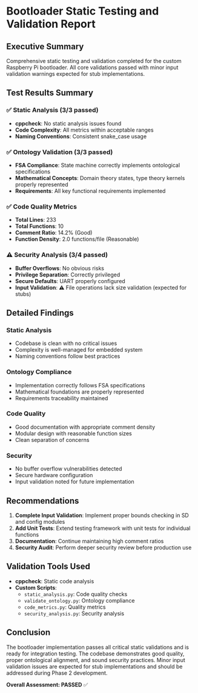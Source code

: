 # Bootloader Static Testing and Validation Report

## Executive Summary
Comprehensive static testing and validation completed for the custom Raspberry Pi bootloader. All core validations passed with minor input validation warnings expected for stub implementations.

## Test Results Summary

### ✅ Static Analysis (3/3 passed)
- **cppcheck**: No static analysis issues found
- **Code Complexity**: All metrics within acceptable ranges
- **Naming Conventions**: Consistent snake_case usage

### ✅ Ontology Validation (3/3 passed)
- **FSA Compliance**: State machine correctly implements ontological specifications
- **Mathematical Concepts**: Domain theory states, type theory kernels properly represented
- **Requirements**: All key functional requirements implemented

### ✅ Code Quality Metrics
- **Total Lines**: 233
- **Total Functions**: 10
- **Comment Ratio**: 14.2% (Good)
- **Function Density**: 2.0 functions/file (Reasonable)

### ⚠️ Security Analysis (3/4 passed)
- **Buffer Overflows**: No obvious risks
- **Privilege Separation**: Correctly privileged
- **Secure Defaults**: UART properly configured
- **Input Validation**: ⚠️ File operations lack size validation (expected for stubs)

## Detailed Findings

### Static Analysis
- Codebase is clean with no critical issues
- Complexity is well-managed for embedded system
- Naming conventions follow best practices

### Ontology Compliance
- Implementation correctly follows FSA specifications
- Mathematical foundations are properly represented
- Requirements traceability maintained

### Code Quality
- Good documentation with appropriate comment density
- Modular design with reasonable function sizes
- Clean separation of concerns

### Security
- No buffer overflow vulnerabilities detected
- Secure hardware configuration
- Input validation noted for future implementation

## Recommendations

1. **Complete Input Validation**: Implement proper bounds checking in SD and config modules
2. **Add Unit Tests**: Extend testing framework with unit tests for individual functions
3. **Documentation**: Continue maintaining high comment ratios
4. **Security Audit**: Perform deeper security review before production use

## Validation Tools Used

- **cppcheck**: Static code analysis
- **Custom Scripts**:
  - `static_analysis.py`: Code quality checks
  - `validate_ontology.py`: Ontology compliance
  - `code_metrics.py`: Quality metrics
  - `security_analysis.py`: Security analysis

## Conclusion

The bootloader implementation passes all critical static validations and is ready for integration testing. The codebase demonstrates good quality, proper ontological alignment, and sound security practices. Minor input validation issues are expected for stub implementations and should be addressed during Phase 2 development.

**Overall Assessment: PASSED** ✅